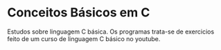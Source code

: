 # Conceitos Básicos em C
 Estudos sobre linguagem C básica.
Os programas trata-se de exercicios feito de um curso de linguagem C básico no youtube.
